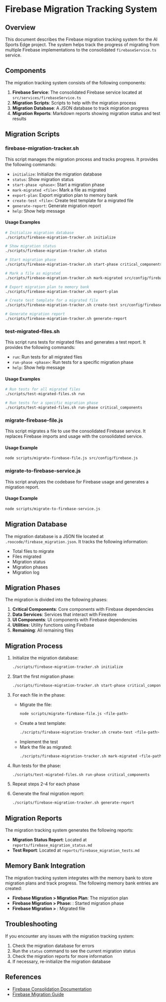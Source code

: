# Firebase Migration Tracking System

## Overview

This document describes the Firebase migration tracking system for the AI Sports Edge project. The system helps track the progress of migrating from multiple Firebase implementations to the consolidated `firebaseService.ts` service.

## Components

The migration tracking system consists of the following components:

1. **Firebase Service**: The consolidated Firebase service located at `src/services/firebaseService.ts`
2. **Migration Scripts**: Scripts to help with the migration process
3. **Migration Database**: A JSON database to track migration progress
4. **Migration Reports**: Markdown reports showing migration status and test results

## Migration Scripts

### firebase-migration-tracker.sh

This script manages the migration process and tracks progress. It provides the following commands:

- `initialize`: Initialize the migration database
- `status`: Show migration status
- `start-phase <phase>`: Start a migration phase
- `mark-migrated <file>`: Mark a file as migrated
- `export-plan`: Export migration plan to memory bank
- `create-test <file>`: Create test template for a migrated file
- `generate-report`: Generate migration report
- `help`: Show help message

#### Usage Examples

```bash
# Initialize migration database
./scripts/firebase-migration-tracker.sh initialize

# Show migration status
./scripts/firebase-migration-tracker.sh status

# Start migration phase
./scripts/firebase-migration-tracker.sh start-phase critical_components

# Mark a file as migrated
./scripts/firebase-migration-tracker.sh mark-migrated src/config/firebase.js

# Export migration plan to memory bank
./scripts/firebase-migration-tracker.sh export-plan

# Create test template for a migrated file
./scripts/firebase-migration-tracker.sh create-test src/config/firebase.js

# Generate migration report
./scripts/firebase-migration-tracker.sh generate-report
```

### test-migrated-files.sh

This script runs tests for migrated files and generates a test report. It provides the following commands:

- `run`: Run tests for all migrated files
- `run-phase <phase>`: Run tests for a specific migration phase
- `help`: Show help message

#### Usage Examples

```bash
# Run tests for all migrated files
./scripts/test-migrated-files.sh run

# Run tests for a specific migration phase
./scripts/test-migrated-files.sh run-phase critical_components
```

### migrate-firebase-file.js

This script migrates a file to use the consolidated Firebase service. It replaces Firebase imports and usage with the consolidated service.

#### Usage Example

```bash
node scripts/migrate-firebase-file.js src/config/firebase.js
```

### migrate-to-firebase-service.js

This script analyzes the codebase for Firebase usage and generates a migration report.

#### Usage Example

```bash
node scripts/migrate-to-firebase-service.js
```

## Migration Database

The migration database is a JSON file located at `.roocode/firebase_migration.json`. It tracks the following information:

- Total files to migrate
- Files migrated
- Migration status
- Migration phases
- Migration log

## Migration Phases

The migration is divided into the following phases:

1. **Critical Components**: Core components with Firebase dependencies
2. **Data Services**: Services that interact with Firestore
3. **UI Components**: UI components with Firebase dependencies
4. **Utilities**: Utility functions using Firebase
5. **Remaining**: All remaining files

## Migration Process

1. Initialize the migration database:
   ```bash
   ./scripts/firebase-migration-tracker.sh initialize
   ```

2. Start the first migration phase:
   ```bash
   ./scripts/firebase-migration-tracker.sh start-phase critical_components
   ```

3. For each file in the phase:
   - Migrate the file:
     ```bash
     node scripts/migrate-firebase-file.js <file-path>
     ```
   - Create a test template:
     ```bash
     ./scripts/firebase-migration-tracker.sh create-test <file-path>
     ```
   - Implement the test
   - Mark the file as migrated:
     ```bash
     ./scripts/firebase-migration-tracker.sh mark-migrated <file-path>
     ```

4. Run tests for the phase:
   ```bash
   ./scripts/test-migrated-files.sh run-phase critical_components
   ```

5. Repeat steps 2-4 for each phase

6. Generate the final migration report:
   ```bash
   ./scripts/firebase-migration-tracker.sh generate-report
   ```

## Migration Reports

The migration tracking system generates the following reports:

- **Migration Status Report**: Located at `reports/firebase_migration_status.md`
- **Test Report**: Located at `reports/firebase_migration_tests.md`

## Memory Bank Integration

The migration tracking system integrates with the memory bank to store migration plans and track progress. The following memory bank entries are created:

- **Firebase Migration > Migration Plan**: The migration plan
- **Firebase Migration > Phase: <phase>**: Started migration phase
- **Firebase Migration > <file>**: Migrated file

## Troubleshooting

If you encounter any issues with the migration tracking system:

1. Check the migration database for errors
2. Run the `status` command to see the current migration status
3. Check the migration reports for more information
4. If necessary, re-initialize the migration database

## References

- [Firebase Consolidation Documentation](./firebase-consolidation.md)
- [Firebase Migration Guide](./firebase-migration-guide.md)